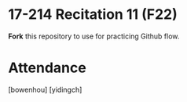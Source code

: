 # 17-214 Recitation 11 (F22)
**Fork** this repository to use for practicing Github flow.

# Attendance
[bowenhou] [yidingch]